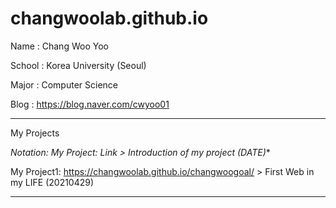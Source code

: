 # changwoolab.github.io
Name : Chang Woo Yoo

School : Korea University (Seoul)

Major : Computer Science

Blog : https://blog.naver.com/cwyoo01
________________________________________________________________________________
My Projects

**Notation: My Project*: Link > Introduction of my project (DATE)**

My Project1: https://changwoolab.github.io/changwoogoal/ > First Web in my LIFE (20210429)
________________________________________________________________________________

